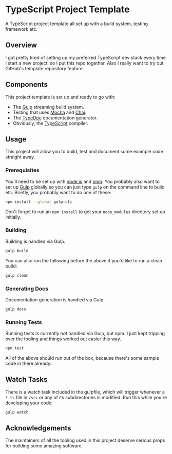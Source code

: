 # TypeScript Project Template
A TypeScript project template all set up with a build system, testing framework etc.

## Overview
I got pretty tired of setting up my preferred TypeScript dev stack every time I start a new project, so I put this repo together. Also I really want to try out GitHub's template repository feature.

## Components
This project template is set up and ready to go with:

* The [Gulp](https://gulpjs.com/) streaming build system.
* Testing that uses [Mocha](https://mochajs.org/) and [Chai](https://www.chaijs.com/).
* The [TypeDoc](http://typedoc.org/) documentation generator.
* Obviously, the [TypeScript](https://www.typescriptlang.org/) compiler.

## Usage
This project will allow you to build, test and document some example code straight away.

### Prerequisites
You'll need to be set up with [node.js](https://nodejs.org/en/) and [npm](https://www.npmjs.com/). You probably also want to set up [Gulp](https://gulpjs.com/) globally so you can just type `gulp` on the command line to build etc. Briefly, you probably want to do one of these:

```bash
npm install --global gulp-cli
```

Don't forget to run an `npm install` to get your `node_modules` directory set up initially.

### Building
Building is handled via Gulp.

```bash
gulp build
```

You can also run the following before the above if you'd like to run a clean build:

```bash
gulp clean
```

### Generating Docs
Documentation generation is handled via Gulp.

```bash
gulp docs
```

### Running Tests
Running tests is currently *not* handled via Gulp, but npm. I just kept tripping over the tooling and things worked out easier this way.

```bash
npm test
```

All of the above should run out of the box, because there's some sample code in there already.

## Watch Tasks
There is a watch task included in the gulpfile, which will trigger whenever a `*.ts` file in `/src` or any of its subdirectories is modified. Run this while you're developing your code:

```bash
gulp watch
```

## Acknowledgements
The maintainers of all the tooling used in this project deserve serious props for building some amazing software.
